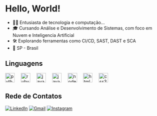 # Hello, World!

- 👩‍💻 Entusiasta de tecnologia e computação... 
- 🎓 Cursando Análise e Desenvolvimento de Sistemas, com foco em Nuvem e Inteligencia Artificial
- 🛠️ Explorando ferramentas como CI/CD, SAST, DAST e SCA
- 📍 SP - Brasil


## Linguagens

<div align="left">
  <img src="https://cdn.jsdelivr.net/gh/devicons/devicon/icons/python/python-original.svg" height="30" alt="python logo"  />
  <img width="12" />
  <img src="https://cdn.jsdelivr.net/gh/devicons/devicon/icons/ruby/ruby-original.svg" height="30" alt="ruby logo"  />
  <img width="12" />
  <img src="https://cdn.jsdelivr.net/gh/devicons/devicon/icons/java/java-original.svg" height="30" alt="java logo"  />
  <img width="12" />
  <img src="https://skillicons.dev/icons?i=js" height="30" alt="javascript logo"  />
  <img width="12" />
  <img src="https://cdn.jsdelivr.net/gh/devicons/devicon/icons/nodejs/nodejs-original.svg" height="30" alt="nodejs logo"  />
  <img width="12" />
  <img src="https://skillicons.dev/icons?i=html" height="30" alt="html5 logo"  />
  <img width="12" />
  <img src="https://skillicons.dev/icons?i=css" height="30" alt="css3 logo"  />
  <img width="12" />
</div>


## Rede de Contatos

[![LinkedIn](https://img.shields.io/badge/LinkedIn-001F3D?style=flat&logo=linkedin&logoColor=white)](https://www.linkedin.com/in/fernandaaraujo1)
[![Gmail](https://img.shields.io/badge/Gmail-001F3D?style=flat&logo=gmail&logoColor=white)](mailto:xfernandaaraujo@gmail.com)
[![Instagram](https://img.shields.io/badge/Instagram-001F3D?style=flat&logo=instagram&logoColor=white)](https://www.instagram.com/AraujoTech1)


